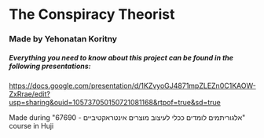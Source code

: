 # The Conspiracy Theorist

### Made by Yehonatan Koritny

##### Everything you need to know about this project can be found in the following presentations:

https://docs.google.com/presentation/d/1KZvyoGJ4871mpZLEZn0C1KAOW-ZxRrae/edit?usp=sharing&ouid=105737050150721081168&rtpof=true&sd=true

Made during "אלגוריתמים לומדים ככלי לעיצוב מוצרים אינטראקטיביים - 67690"  course in Huji
